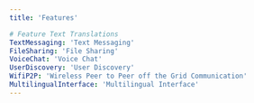 ```yaml
---
title: 'Features'

# Feature Text Translations
TextMessaging: 'Text Messaging'
FileSharing: 'File Sharing'
VoiceChat: 'Voice Chat'
UserDiscovery: 'User Discovery'
WifiP2P: 'Wireless Peer to Peer off the Grid Communication'
MultilingualInterface: 'Multilingual Interface'
---
```


